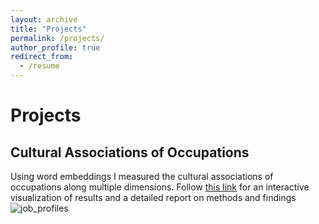 ```yaml
---
layout: archive
title: "Projects"
permalink: /projects/
author_profile: true
redirect_from:
  - /resume
---
```


# Projects 
## Cultural Associations of Occupations 
Using word embeddings I measured the cultural associations of occupations along multiple dimensions. Follow [this link](https://diego-strassmann.shinyapps.io/Cultural_Associations2/) for an interactive visualization of results and a detailed report on methods and findings
![job_profiles](/diegostrassmann.github.io/images/job_profiles.png)






